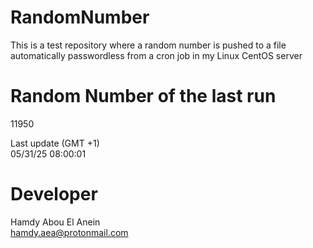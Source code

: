 # RandomNumber    
This is a test repository where a random number is pushed to a file automatically passwordless from a cron job in my Linux CentOS server    
# Random Number of the last run   
11950
      
Last update (GMT +1)    
05/31/25 08:00:01
# Developer    
Hamdy Abou El Anein   
hamdy.aea@protonmail.com
